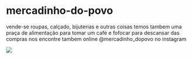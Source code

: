 # mercadinho-do-povo
vende-se roupas, calçado, bijuterias e outras coisas
temos tambem uma praça de alimentação para tomar um café e fofocar para descansar das compras
nos encontre tambem online @mercadinho_dopovo no instagram


![](https://media.tenor.com/b2uQHLDjnV4AAAAC/thumbs-up-okay.gif)
